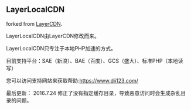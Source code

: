 ## LayerLocalCDN

forked from [LayerCDN](https://github.com/oott123/Layer).

LayerLocalCDN由LayerCDN修改而来。

LayerLocalCDN只专注于本地PHP加速的方式。

目前支持平台：SAE（新浪）、BAE（百度）、GCS（盛大）、标准PHP（本地读写）

您可以访问支持网站来获取帮助:https://www.dii123.com/

最后更新：
2016.7.24 修正了没有指定缓存目录，导致恶意访问时会生成杂乱目录的问题。


